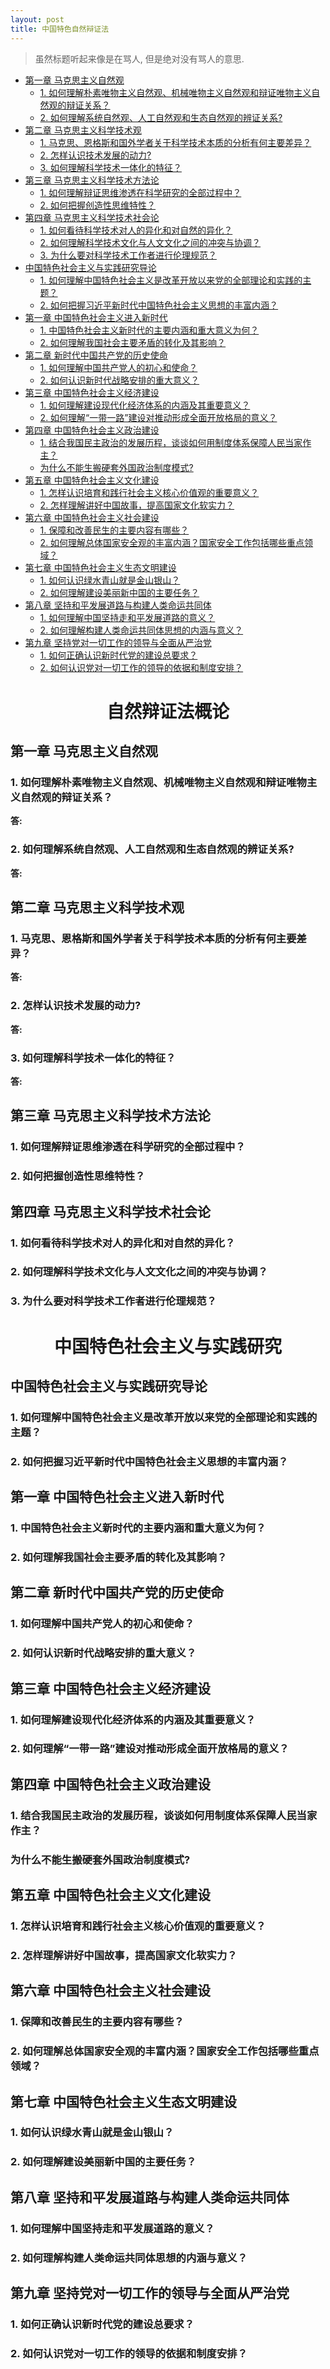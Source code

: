 ```yaml
---
layout: post
title: 中国特色自然辩证法
---
```


> 虽然标题听起来像是在骂人, 但是绝对没有骂人的意思.

<!-- TOC -->

- [第一章 马克思主义自然观](#第一章-马克思主义自然观)
    - [1. 如何理解朴素唯物主义自然观、机械唯物主义自然观和辩证唯物主义自然观的辩证关系？](#1-如何理解朴素唯物主义自然观机械唯物主义自然观和辩证唯物主义自然观的辩证关系)
    - [2. 如何理解系统自然观、人工自然观和生态自然观的辨证关系?](#2-如何理解系统自然观人工自然观和生态自然观的辨证关系)
- [第二章 马克思主义科学技术观](#第二章-马克思主义科学技术观)
    - [1. 马克思、恩格斯和国外学者关于科学技术本质的分析有何主要差异？](#1-马克思恩格斯和国外学者关于科学技术本质的分析有何主要差异)
    - [2. 怎样认识技术发展的动力?](#2-怎样认识技术发展的动力)
    - [3. 如何理解科学技术一体化的特征？](#3-如何理解科学技术一体化的特征)
- [第三章 马克思主义科学技术方法论](#第三章-马克思主义科学技术方法论)
    - [1. 如何理解辩证思维渗透在科学研究的全部过程中？](#1-如何理解辩证思维渗透在科学研究的全部过程中)
    - [2. 如何把握创造性思维特性？](#2-如何把握创造性思维特性)
- [第四章 马克思主义科学技术社会论](#第四章-马克思主义科学技术社会论)
    - [1. 如何看待科学技术对人的异化和对自然的异化？](#1-如何看待科学技术对人的异化和对自然的异化)
    - [2. 如何理解科学技术文化与人文文化之间的冲突与协调？](#2-如何理解科学技术文化与人文文化之间的冲突与协调)
    - [3. 为什么要对科学技术工作者进行伦理规范？](#3-为什么要对科学技术工作者进行伦理规范)
- [中国特色社会主义与实践研究导论](#中国特色社会主义与实践研究导论)
    - [1. 如何理解中国特色社会主义是改革开放以来党的全部理论和实践的主题？](#1-如何理解中国特色社会主义是改革开放以来党的全部理论和实践的主题)
    - [2. 如何把握习近平新时代中国特色社会主义思想的丰富内涵？](#2-如何把握习近平新时代中国特色社会主义思想的丰富内涵)
- [第一章 中国特色社会主义进入新时代](#第一章-中国特色社会主义进入新时代)
    - [1. 中国特色社会主义新时代的主要内涵和重大意义为何？](#1-中国特色社会主义新时代的主要内涵和重大意义为何)
    - [2. 如何理解我国社会主要矛盾的转化及其影响？](#2-如何理解我国社会主要矛盾的转化及其影响)
- [第二章 新时代中国共产党的历史使命](#第二章-新时代中国共产党的历史使命)
    - [1. 如何理解中国共产党人的初心和使命？](#1-如何理解中国共产党人的初心和使命)
    - [2. 如何认识新时代战略安排的重大意义？](#2-如何认识新时代战略安排的重大意义)
- [第三章 中国特色社会主义经济建设](#第三章-中国特色社会主义经济建设)
    - [1. 如何理解建设现代化经济体系的内涵及其重要意义？](#1-如何理解建设现代化经济体系的内涵及其重要意义)
    - [2. 如何理解“一带一路”建设对推动形成全面开放格局的意义？](#2-如何理解一带一路建设对推动形成全面开放格局的意义)
- [第四章 中国特色社会主义政治建设](#第四章-中国特色社会主义政治建设)
    - [1. 结合我国民主政治的发展历程，谈谈如何用制度体系保障人民当家作主？](#1-结合我国民主政治的发展历程谈谈如何用制度体系保障人民当家作主)
    - [为什么不能生搬硬套外国政治制度模式?](#为什么不能生搬硬套外国政治制度模式)
- [第五章 中国特色社会主义文化建设](#第五章-中国特色社会主义文化建设)
    - [1. 怎样认识培育和践行社会主义核心价值观的重要意义？](#1-怎样认识培育和践行社会主义核心价值观的重要意义)
    - [2. 怎样理解讲好中国故事，提高国家文化软实力？](#2-怎样理解讲好中国故事提高国家文化软实力)
- [第六章 中国特色社会主义社会建设](#第六章-中国特色社会主义社会建设)
    - [1. 保障和改善民生的主要内容有哪些？](#1-保障和改善民生的主要内容有哪些)
    - [2. 如何理解总体国家安全观的丰富内涵？国家安全工作包括哪些重点领域？](#2-如何理解总体国家安全观的丰富内涵国家安全工作包括哪些重点领域)
- [第七章 中国特色社会主义生态文明建设](#第七章-中国特色社会主义生态文明建设)
    - [1. 如何认识绿水青山就是金山银山？](#1-如何认识绿水青山就是金山银山)
    - [2. 如何理解建设美丽新中国的主要任务？](#2-如何理解建设美丽新中国的主要任务)
- [第八章 坚持和平发展道路与构建人类命运共同体](#第八章-坚持和平发展道路与构建人类命运共同体)
    - [1. 如何理解中国坚持走和平发展道路的意义？](#1-如何理解中国坚持走和平发展道路的意义)
    - [2. 如何理解构建人类命运共同体思想的内涵与意义？](#2-如何理解构建人类命运共同体思想的内涵与意义)
- [第九章 坚持党对一切工作的领导与全面从严治党](#第九章-坚持党对一切工作的领导与全面从严治党)
    - [1. 如何正确认识新时代党的建设总要求？](#1-如何正确认识新时代党的建设总要求)
    - [2. 如何认识党对一切工作的领导的依据和制度安排？](#2-如何认识党对一切工作的领导的依据和制度安排)

<!-- /TOC -->

<center><h1>
自然辩证法概论
</h1></center>

## 第一章 马克思主义自然观

### 1. 如何理解朴素唯物主义自然观、机械唯物主义自然观和辩证唯物主义自然观的辩证关系？

**答:** 

### 2. 如何理解系统自然观、人工自然观和生态自然观的辨证关系?

**答:** 

## 第二章 马克思主义科学技术观

### 1. 马克思、恩格斯和国外学者关于科学技术本质的分析有何主要差异？

**答:** 

### 2. 怎样认识技术发展的动力?

**答:** 

### 3. 如何理解科学技术一体化的特征？

**答:** 

## 第三章 马克思主义科学技术方法论

### 1. 如何理解辩证思维渗透在科学研究的全部过程中？


### 2. 如何把握创造性思维特性？



## 第四章 马克思主义科学技术社会论

### 1. 如何看待科学技术对人的异化和对自然的异化？

### 2. 如何理解科学技术文化与人文文化之间的冲突与协调？

### 3. 为什么要对科学技术工作者进行伦理规范？

<center><h1>
中国特色社会主义与实践研究
</h1></center>

## 中国特色社会主义与实践研究导论

### 1. 如何理解中国特色社会主义是改革开放以来党的全部理论和实践的主题？

### 2. 如何把握习近平新时代中国特色社会主义思想的丰富内涵？

## 第一章 中国特色社会主义进入新时代

### 1. 中国特色社会主义新时代的主要内涵和重大意义为何？

### 2. 如何理解我国社会主要矛盾的转化及其影响？

## 第二章 新时代中国共产党的历史使命

### 1. 如何理解中国共产党人的初心和使命？

### 2. 如何认识新时代战略安排的重大意义？

## 第三章 中国特色社会主义经济建设

### 1. 如何理解建设现代化经济体系的内涵及其重要意义？


### 2. 如何理解“一带一路”建设对推动形成全面开放格局的意义？

## 第四章 中国特色社会主义政治建设

### 1. 结合我国民主政治的发展历程，谈谈如何用制度体系保障人民当家作主？

### 为什么不能生搬硬套外国政治制度模式?

## 第五章 中国特色社会主义文化建设

### 1. 怎样认识培育和践行社会主义核心价值观的重要意义？


### 2. 怎样理解讲好中国故事，提高国家文化软实力？

## 第六章 中国特色社会主义社会建设

### 1. 保障和改善民生的主要内容有哪些？


### 2. 如何理解总体国家安全观的丰富内涵？国家安全工作包括哪些重点领域？

## 第七章 中国特色社会主义生态文明建设

### 1. 如何认识绿水青山就是金山银山？


### 2. 如何理解建设美丽新中国的主要任务？

## 第八章 坚持和平发展道路与构建人类命运共同体

### 1. 如何理解中国坚持走和平发展道路的意义？


### 2. 如何理解构建人类命运共同体思想的内涵与意义？

## 第九章 坚持党对一切工作的领导与全面从严治党

### 1. 如何正确认识新时代党的建设总要求？


### 2. 如何认识党对一切工作的领导的依据和制度安排？

